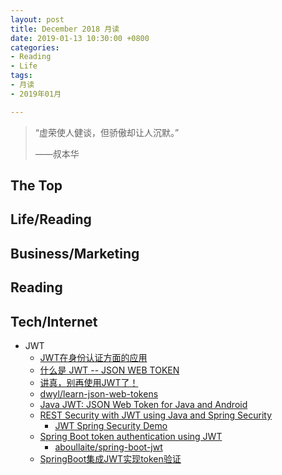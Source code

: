 ```yaml
---
layout: post
title: December 2018 月读
date: 2019-01-13 10:30:00 +0800
categories:
- Reading
- Life
tags:
- 月读
- 2019年01月

---
```


<blockquote class="blockquote-center">
<p>“虚荣使人健谈，但骄傲却让人沉默。”</p>
<p>——叔本华</p>
</blockquote>

## The Top


## Life/Reading



## Business/Marketing


## Reading


## Tech/Internet

- JWT
	- [JWT在身份认证方面的应用](https://www.jianshu.com/p/fcc1a6482143)
	- [什么是 JWT -- JSON WEB TOKEN](https://www.jianshu.com/p/576dbf44b2ae)
	- [讲真，别再使用JWT了！](https://juejin.im/entry/5993a030f265da24941202c2)
	- [dwyl/learn-json-web-tokens](https://github.com/dwyl/learn-json-web-tokens)
	- [Java JWT: JSON Web Token for Java and Android](https://github.com/jwtk/jjwt)
	- [REST Security with JWT using Java and Spring Security](https://www.toptal.com/java/rest-security-with-jwt-spring-security-and-java)
		- [JWT Spring Security Demo](https://github.com/szerhusenBC/jwt-spring-security-demo)
	- [Spring Boot token authentication using JWT](https://aboullaite.me/spring-boot-token-authentication-using-jwt/)
		- [aboullaite/spring-boot-jwt](https://github.com/aboullaite/spring-boot-jwt)
	- [SpringBoot集成JWT实现token验证](https://www.jianshu.com/p/e88d3f8151db)




